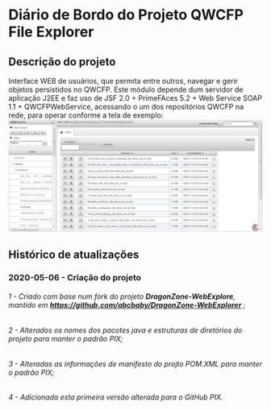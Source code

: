 # Diário de Bordo do Projeto QWCFP File Explorer
## Descrição do projeto
Interface WEB de usuários, que permita entre outros, navegar e gerir objetos persistidos no QWCFP.  Este módulo depende dum servidor de aplicação J2EE e faz uso de JSF 2.0 + PrimeFAces 5.2 + Web Service SOAP 1.1 + QWCFPWebService, acessando o um dos repositórios QWCFP na rede, para operar conforme a tela de exemplo: 
![Exemplo](https://github.com/PadraoiX/QWCFPFileExplorer/blob/master/ExemploTelaProjeto.png)

## Histórico de atualizações
### 2020-05-06 - Criação do projeto
###### 1 - Criado com base num fork do projeto ***DragonZone-WebExplore***, mantido em **https://github.com/abcbaby/DragonZone-WebExplorer** ;
###### 2 - Alterados os nomes dos pacotes java e estruturas de diretórios do projeto para manter o padrão PIX;
###### 3 - Alteradas as informações de manifesto do projto POM.XML para manter o padrão PIX;
###### 4 - Adicionada esta primeira versão alterada para o GitHub PIX.
